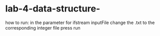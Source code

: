 # lab-4-data-structure-

how to run: 
in the parameter for ifstream inputFile change the .txt to the corresponding integer file 
press run 
